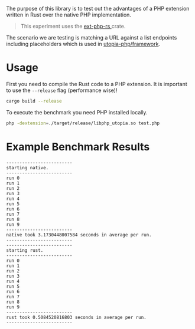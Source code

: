 The purpose of this library is to test out the advantages of a PHP extension written in Rust over the native PHP implementation.

> This experiment uses the [ext-php-rs
](https://crates.io/crates/ext-php-rs) crate.

The scenario we are testing is matching a URL against a list endpoints including placeholders which is used in [utopia-php/framework](https://github.com/utopia-php/framework).

# Usage

First you need to compile the Rust code to a PHP extension. It is important to use the `--release` flag (performance wise)!
```sh
cargo build --release
```

To execute the benchmark you need PHP installed locally.

```sh
php -dextension=./target/release/libphp_utopia.so test.php
```

# Example Benchmark Results

```
-------------------------
starting native.
-------------------------
run 0
run 1
run 2
run 3
run 4
run 5
run 6
run 7
run 8
run 9
-------------------------
native took 3.1730448007584 seconds in average per run.
-------------------------
-------------------------
starting rust.
-------------------------
run 0
run 1
run 2
run 3
run 4
run 5
run 6
run 7
run 8
run 9
-------------------------
rust took 0.5084520816803 seconds in average per run.
-------------------------
```